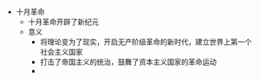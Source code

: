 - 十月革命
	- 十月革命开辟了新纪元
	- 意义
		- 将理论变为了现实，开启无产阶级革命的新时代，建立世界上第一个社会主义国家
		- 打击了帝国主义的统治，鼓舞了资本主义国家的革命运动
		-